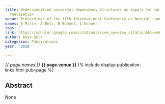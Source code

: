 ```yaml
---
title: Underspecified universal dependency structures as inputs for multilingual surface
  realisation
venue: Proceedings of the 11th International Conference on Natural Language …, 2018
names: S Mille, A Belz, B Bohnet, L Wanner
tags: ''
link: https://scholar.google.com/citations?view_op=view_citation&hl=en&user=trwwiW4AAAAJ&pagesize=100&sortby=pubdate&citation_for_view=trwwiW4AAAAJ:B3FOqHPlNUQC
author: Anya Belz
categories: Publications
year: '2018'

---
```


*{{ page.names }}*
**{{ page.venue }}**
{% include display-publication-links.html pub=page %}
## Abstract

None